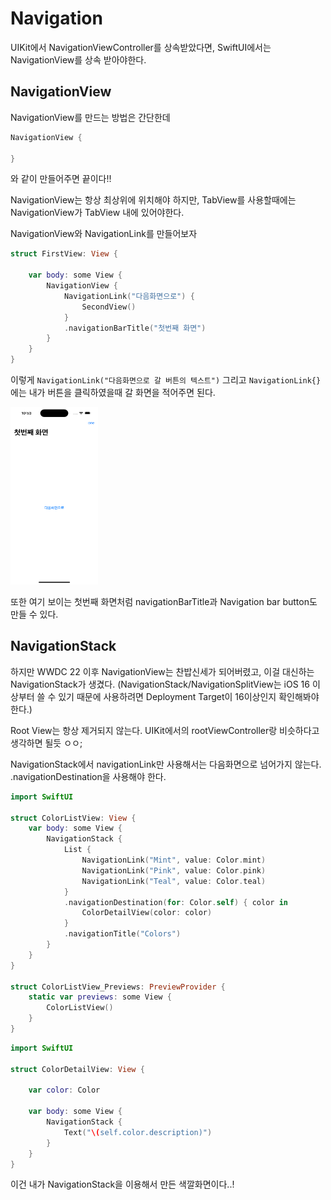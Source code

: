 # Navigation

UIKit에서 NavigationViewController를 상속받았다면, 
SwiftUI에서는 NavigationView를 상속 받아야한다. 

## NavigationView

NavigationView를 만드는 방법은 간단한데

```swift
NavigationView {

}
```
와 같이 만들어주면 끝이다!!

NavigationView는 항상 최상위에 위치해야 하지만, TabView를 사용할때에는 NavigationView가 TabView 내에 있어야한다.

NavigationView와 NavigationLink를 만들어보자

```swift
struct FirstView: View {
    
    var body: some View {
        NavigationView {
            NavigationLink("다음화면으로") {
                SecondView()
            }
            .navigationBarTitle("첫번째 화면")
        }
    }
}
```

이렇게 ```NavigationLink("다음화면으로 갈 버튼의 텍스트")``` 그리고 ```NavigationLink{}``` 에는 내가 버튼을 클릭하였을때 갈 화면을 적어주면 된다.


<img src="firstOne.png" width="140" height="284"/>

또한 여기 보이는 첫번째 화면처럼 navigationBarTitle과 Navigation bar button도 만들 수 있다. 

## NavigationStack

하지만 WWDC 22 이후 NavigationView는 찬밥신세가 되어버렸고, 이걸 대신하는 NavigationStack가 생겼다.
(NavigationStack/NavigationSplitView는 iOS 16 이상부터 쓸 수 있기 때문에 사용하려면 Deployment Target이 16이상인지 확인해봐야한다.)

Root View는 항상 제거되지 않는다.
UIKit에서의 rootViewController랑 비슷하다고 생각하면 될듯 ㅇㅇ;

NavigationStack에서 navigationLink만 사용해서는 다음화면으로 넘어가지 않는다.
.navigationDestination을 사용해야 한다.

```swift
import SwiftUI

struct ColorListView: View {
    var body: some View {
        NavigationStack {
            List {
                NavigationLink("Mint", value: Color.mint)
                NavigationLink("Pink", value: Color.pink)
                NavigationLink("Teal", value: Color.teal)
            }
            .navigationDestination(for: Color.self) { color in
                ColorDetailView(color: color)
            }
            .navigationTitle("Colors")
        }
    }
}

struct ColorListView_Previews: PreviewProvider {
    static var previews: some View {
        ColorListView()
    }
}

```

```swift
import SwiftUI

struct ColorDetailView: View {
    
    var color: Color
    
    var body: some View {
        NavigationStack {
            Text("\(self.color.description)")
        }
    }
}
```

이건 내가 NavigationStack을 이용해서 만든 색깔화면이다..!

